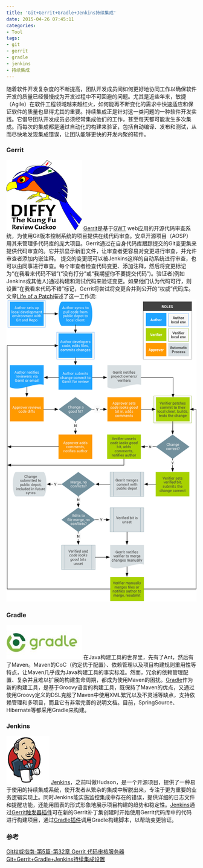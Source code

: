 ```yaml
---
title: 'Git+Gerrit+Gradle+Jenkins持续集成'
date: 2015-04-26 07:45:11
categories: 
- Tool
tags: 
- git
- gerrit
- gradle
- jenkins
- 持续集成
---
```

随着软件开发复杂度的不断提高，团队开发成员间如何更好地协同工作以确保软件开发的质量已经慢慢成为开发过程中不可回避的问题。尤其是近些年来，敏捷（Agile）在软件工程领域越来越红火，如何能再不断变化的需求中快速适应和保证软件的质量也显得尤其的重要。持续集成正是针对这一类问题的一种软件开发实践。它倡导团队开发成员必须经常集成他们的工作，甚至每天都可能发生多次集成。而每次的集成都是通过自动化的构建来验证，包括自动编译、发布和测试，从而尽快地发现集成错误，让团队能够更快的开发内聚的软件。

### Gerrit

![Git+Gerrit+Gradle+Jenkins持续集成](/images/2015/4/0026uWfMgy6S740PrKz5b.png)
[Gerrit](http://code.google.com/p/gerrit/)是基于[GWT](http://code.google.com/webtoolkit/) web应用的开源代码审查系统，为使用Git版本控制系统的项目提供在线代码审查。安卓开源项目（AOSP）用其来管理多代码库的庞大项目。Gerrit通过在自身代码库跟踪提交的Git变更集来提供代码审查的。它并排显示新旧文件，让审查者更容易对变更进行审查，并允许审查者添加内嵌注释。
提交的变更既可以被Jenkins这样的自动系统进行审查，也可以由同事进行审查。每个审查者检查代码变更、添加注释，然后将变更标记为“在我看来代码不错”(“没有打分”或“我期望你不要提交代码”)。验证者(例如Jenkins或其他人)通过构建和测试代码来验证变更。如果他们认为代码可行，则设置“在我看来代码不错”标记，Gerrit将尝试将变更合并到公开的“权威”代码库。文章[Life of a Patch](http://source.android.com/source/life-of-a-patch.html)描述了这一工作流:
![Git+Gerrit+Gradle+Jenkins持续集成](/images/2015/4/0026uWfMgy6S74FyWTi0c.png)

### Gradle

![Git+Gerrit+Gradle+Jenkins持续集成](/images/2015/4/0026uWfMgy6S77XQY2E84.jpg)
在Java构建工具的世界里，先有了Ant，然后有了Maven。Maven的CoC（约定优于配置）、依赖管理以及项目构建规则重用性等特点，让Maven几乎成为Java构建工具的事实标准。然而，冗余的依赖管理配置、复杂并且难以扩展的构建生命周期，都成为使用Maven的困扰。[Gradle](https://gradle.org/)作为新的构建工具，是基于Groovy语言的构建工具，既保持了Maven的优点，又通过使用Groovy定义的DSL克服了Maven中使用XML繁冗以及不灵活等缺点，支持依赖管理和多项目，而且它有非常完善的说明文档。目前，SpringSource、Hibernate等都采用Gradle来构建。


### Jenkins

![Git+Gerrit+Gradle+Jenkins持续集成](/images/2015/4/0026uWfMgy6S75J4qKt79.png)
[Jenkins](http://jenkins-ci.org/)，之前叫做Hudson，是一个开源项目，提供了一种易于使用的持续集成系统，使开发者从繁杂的集成中解脱出来，专注于更为重要的业务逻辑实现上。同时Jenkins能实施监控集成中存在的错误，提供详细的日志文件和提醒功能，还能用图表的形式形象地展示项目构建的趋势和稳定性。[Jenkins](http://jenkins-ci.org/)通过[Gerrit触发器插件](https://wiki.jenkins-ci.org/display/JENKINS/Gerrit+Trigger)可在新的Gerrit补丁集创建时开始使用Gerrit代码库中的代码进行构建项目，通过[Gradle插件](https://wiki.jenkins-ci.org/display/JENKINS/Gradle+Plugin)调用Gradle构建脚本，以帮助变更验证。

### 参考

[Git权威指南-第5篇-第32章 Gerrit 代码审核服务器](http://wenku.baidu.com/view/e7784e4f2e3f5727a5e96254.html)    
[Git+Gerrit+Gradle+Jenkins持续集成设置](http://openwares.net/linux/git_gerrit_gradle_jenkins_integration.html)    